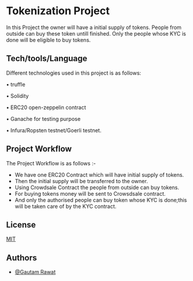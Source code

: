 
# Tokenization Project

In this Project the owner will have a initial supply of tokens. People from outside can buy these token untill finished. Only the people whose KYC is done will be eligible to buy tokens.


## Tech/tools/Language
Different technologies used in this project is as follows:

• truffle

• Solidity

• ERC20 open-zeppelin contract

• Ganache for testing purpose

• Infura/Ropsten testnet/Goerli testnet.

##  Project Workflow

The Project Workflow is as follows :-

- We have one ERC20 Contract which will have initial supply of tokens.
- Then the initial supply will be transferred to the owner.
- Using Crowdsale Contract the people from outside can buy tokens.
- For buying tokens money will be sent to Crowsdsale contract.
- And only the authorised people can buy token whose KYC is done;this will 
  be taken care of by the KYC contract.


## License

[MIT](https://choosealicense.com/licenses/mit/)


## Authors

- [@Gautam Rawat](https://github.com/GautamR24)

